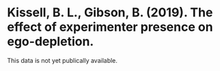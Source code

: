 # Kissell, B. L., Gibson, B. (2019). The effect of experimenter presence on ego-depletion. 
This data is not yet publically available.